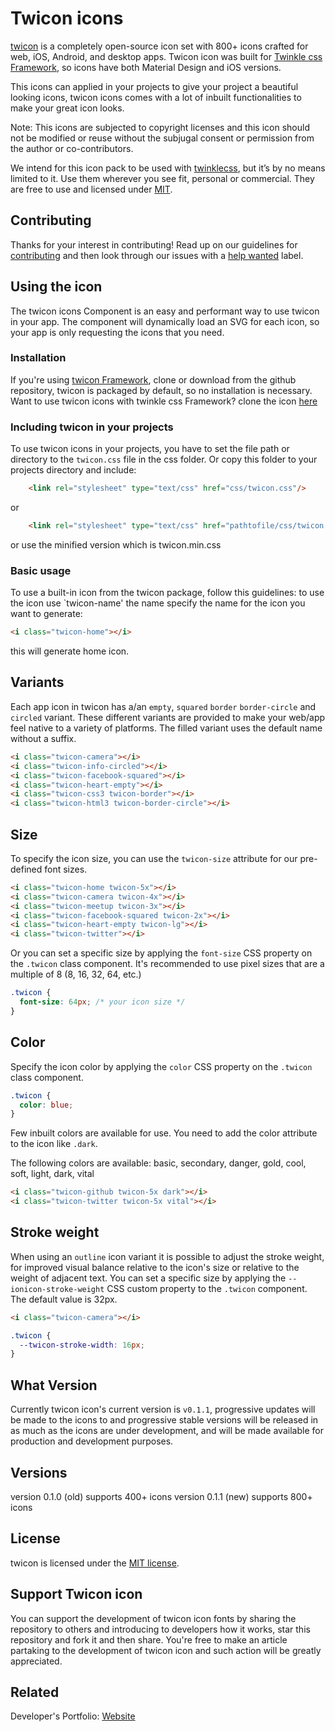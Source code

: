 # Twicon icons

[twicon](http://twicon.github.io/) is a completely open-source icon set with 800+ icons crafted for web, iOS, Android, and desktop apps. Twicon icon was built for [Twinkle css Framework](https://twinklecss.com/), so icons have both Material Design and iOS versions.

This icons can applied in your projects to give your project a beautiful looking icons, twicon icons comes with a lot of inbuilt functionalities to make your great icon looks.

Note: This icons are subjected to copyright licenses and this icon should not be modified or reuse without the subjugal consent or permission from the author or co-contributors. 

We intend for this icon pack to be used with [twinklecss](http://twinkless.com/), but it’s by no means limited to it. Use them wherever you see fit, personal or commercial. They are free to use and licensed under [MIT](http://opensource.org/licenses/MIT).


## Contributing

Thanks for your interest in contributing! Read up on our guidelines for
[contributing](https://github.com/twicon-team/twicon/blob/master/.github/CONTRIBUTING.md)
and then look through our issues with a [help wanted](https://github.com/ionic-team/ionicons/issues?q=is%3Aopen+is%3Aissue+label%3A%22help+wanted%22)
label.


## Using the icon 

The twicon icons Component is an easy and performant way to use twicon in your app. The component will dynamically load an SVG for each icon, so your app is only requesting the icons that you need.


### Installation

If you're using [twicon Framework](https://github.com/programmerFestus/twinklecss),  clone or download from the github repository, twicon is packaged by default, so no installation is necessary. Want to use twicon icons with twinkle css Framework? 
clone the icon [here](https://github.com/programmerFestus/twicon-icon)

### Including twicon in your projects

To use twicon icons in your projects, you have to set the file path or directory to the `twicon.css` file in the css folder. Or copy this folder to your projects directory and include:

```html
   	<link rel="stylesheet" type="text/css" href="css/twicon.css"/> 
```
or

```html
   	<link rel="stylesheet" type="text/css" href="pathtofile/css/twicon.css"/> 
```
or use the minified version which is twicon.min.css

### Basic usage

To use a built-in icon from the twicon package, follow this guidelines: to use the icon use `twicon-name'
the name specify the name for the icon you want to generate:

```html
<i class="twicon-home"></i>
```

this will generate home icon.


## Variants
Each app icon in twicon has a/an `empty`, `squared` `border` `border-circle` and `circled` variant. These different variants are provided to make your web/app feel native to a variety of platforms. The filled variant uses the default name without a suffix. 

```html
<i class="twicon-camera"></i> 
<i class="twicon-info-circled"></i>
<i class="twicon-facebook-squared"></i>
<i class="twicon-heart-empty"></i>
<i class="twicon-css3 twicon-border"></i>
<i class="twicon-html3 twicon-border-circle"></i>
```

## Size

To specify the icon size, you can use the `twicon-size` attribute for our pre-defined font sizes.

```html
<i class="twicon-home twicon-5x"></i>
<i class="twicon-camera twicon-4x"></i>
<i class="twicon-meetup twicon-3x"></i>
<i class="twicon-facebook-squared twicon-2x"></i>
<i class="twicon-heart-empty twicon-lg"></i>
<i class="twicon-twitter"></i>
```

Or you can set a specific size by applying the `font-size` CSS property on the `.twicon` class component. It's recommended to use pixel sizes that are a multiple of 8 (8, 16, 32, 64, etc.)

```css
.twicon {
  font-size: 64px; /* your icon size */
}
```

## Color

Specify the icon color by applying the `color` CSS property on the `.twicon` class component.

```css
.twicon {
  color: blue;
}
```
Few inbuilt colors are available for use. You need to add the color attribute to the icon like `.dark`.

The following colors are available:
basic, secondary, danger, gold, cool, soft, light, dark, vital

```html
<i class="twicon-github twicon-5x dark"></i>
<i class="twicon-twitter twicon-5x vital"></i>
```


## Stroke weight
When using an `outline` icon variant it is possible to adjust the stroke weight, for improved visual balance relative to the icon's size or relative to the weight of adjacent text. You can set a specific size by applying the `--ionicon-stroke-weight` CSS custom property to the `.twicon` component. The default value is 32px.

```html
<i class="twicon-camera"></i>
```

```css
.twicon {
  --twicon-stroke-width: 16px;
}
```

## What Version

Currently twicon icon's current version is `v0.1.1`, progressive updates will be made to the icons
to and progressive stable versions will be released in as much as the icons are under development, and
will be made available for production and development purposes.

## Versions

version 0.1.0 (old) supports 400+ icons
version 0.1.1 (new) supports 800+ icons

## License

twicon is licensed under the [MIT license](http://opensource.org/licenses/MIT).

## Support Twicon icon

You can support the development of twicon icon fonts by sharing the repository to others and introducing to developers how
it works, star this repository and fork it and then share. You're free to make an article partaking to the development of twicon
icon and such action will be greatly appreciated. 

## Related
Developer's Portfolio: <a href="https://moralistdev.000webhostapp.com">Website</a>